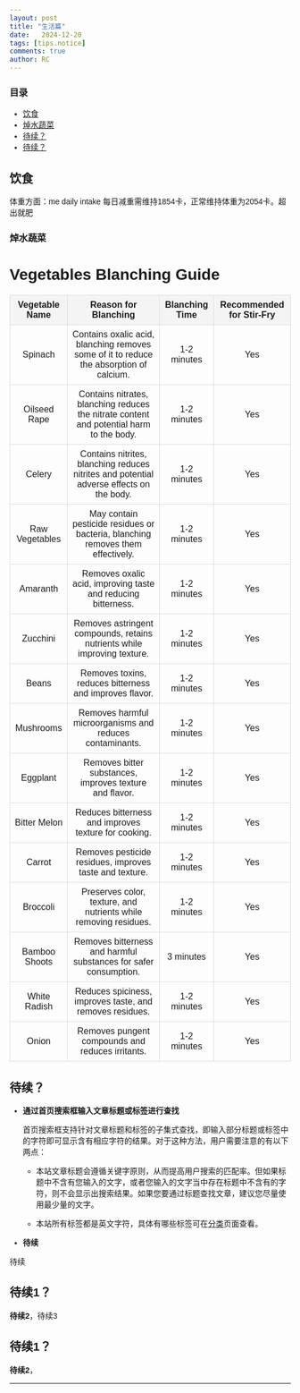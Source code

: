 ```yaml
---
layout: post
title: "生活篇"
date:   2024-12-20
tags: [tips.notice]
comments: true
author: RC
---
```


<!-- more -->

### 目录

- [饮食](#饮食)
- [焯水蔬菜](#焯水蔬菜)
- [待续？](#待续)
- [待续？](#待续)


## 饮食
体重方面：me daily intake 每日减重需维持1854卡，正常维持体重为2054卡。超出就肥

### 焯水蔬菜
<!DOCTYPE html>
<html lang="en">
<head>
    <meta charset="UTF-8">
    <meta name="viewport" content="width=device-width, initial-scale=1.0">
    <title>Vegetables Blanching Guide</title>
    <style>
        body {
            font-family: Arial, sans-serif;
            margin: 20px;
        }
        table {
            width: 100%;
            border-collapse: collapse;
            margin-top: 20px;
        }
        th, td {
            border: 1px solid #ddd;
            padding: 8px;
            text-align: center;
        }
        th {
            background-color: #f4f4f4;
            font-weight: bold;
        }
    </style>
</head>
<body>
    <h1>Vegetables Blanching Guide</h1>
    <table>
        <thead>
            <tr>
                <th>Vegetable Name</th>
                <th>Reason for Blanching</th>
                <th>Blanching Time</th>
                <th>Recommended for Stir-Fry</th>
            </tr>
        </thead>
        <tbody>
            <tr>
                <td>Spinach</td>
                <td>Contains oxalic acid, blanching removes some of it to reduce the absorption of calcium.</td>
                <td>1-2 minutes</td>
                <td>Yes</td>
            </tr>
            <tr>
                <td>Oilseed Rape</td>
                <td>Contains nitrates, blanching reduces the nitrate content and potential harm to the body.</td>
                <td>1-2 minutes</td>
                <td>Yes</td>
            </tr>
            <tr>
                <td>Celery</td>
                <td>Contains nitrites, blanching reduces nitrites and potential adverse effects on the body.</td>
                <td>1-2 minutes</td>
                <td>Yes</td>
            </tr>
            <tr>
                <td>Raw Vegetables</td>
                <td>May contain pesticide residues or bacteria, blanching removes them effectively.</td>
                <td>1-2 minutes</td>
                <td>Yes</td>
            </tr>
            <tr>
                <td>Amaranth</td>
                <td>Removes oxalic acid, improving taste and reducing bitterness.</td>
                <td>1-2 minutes</td>
                <td>Yes</td>
            </tr>
            <tr>
                <td>Zucchini</td>
                <td>Removes astringent compounds, retains nutrients while improving texture.</td>
                <td>1-2 minutes</td>
                <td>Yes</td>
            </tr>
            <tr>
                <td>Beans</td>
                <td>Removes toxins, reduces bitterness and improves flavor.</td>
                <td>1-2 minutes</td>
                <td>Yes</td>
            </tr>
            <tr>
                <td>Mushrooms</td>
                <td>Removes harmful microorganisms and reduces contaminants.</td>
                <td>1-2 minutes</td>
                <td>Yes</td>
            </tr>
            <tr>
                <td>Eggplant</td>
                <td>Removes bitter substances, improves texture and flavor.</td>
                <td>1-2 minutes</td>
                <td>Yes</td>
            </tr>
            <tr>
                <td>Bitter Melon</td>
                <td>Reduces bitterness and improves texture for cooking.</td>
                <td>1-2 minutes</td>
                <td>Yes</td>
            </tr>
            <tr>
                <td>Carrot</td>
                <td>Removes pesticide residues, improves taste and texture.</td>
                <td>1-2 minutes</td>
                <td>Yes</td>
            </tr>
            <tr>
                <td>Broccoli</td>
                <td>Preserves color, texture, and nutrients while removing residues.</td>
                <td>1-2 minutes</td>
                <td>Yes</td>
            </tr>
            <tr>
                <td>Bamboo Shoots</td>
                <td>Removes bitterness and harmful substances for safer consumption.</td>
                <td>3 minutes</td>
                <td>Yes</td>
            </tr>
            <tr>
                <td>White Radish</td>
                <td>Reduces spiciness, improves taste, and removes residues.</td>
                <td>1-2 minutes</td>
                <td>Yes</td>
            </tr>
            <tr>
                <td>Onion</td>
                <td>Removes pungent compounds and reduces irritants.</td>
                <td>1-2 minutes</td>
                <td>Yes</td>
            </tr>
        </tbody>
    </table>
</body>
</html>


## 待续？

- **通过首页搜索框输入文章标题或标签进行查找**

  首页搜索框支持针对文章标题和标签的子集式查找，即输入部分标题或标签中的字符即可显示含有相应字符的结果。对于这种方法，用户需要注意的有以下两点：
  
  - 本站文章标题会遵循关键字原则，从而提高用户搜索的匹配率。但如果标题中不含有您输入的文字，或者您输入的文字当中存在标题中不含有的字符，则不会显示出搜索结果。如果您要通过标题查找文章，建议您尽量使用最少量的文字。

  - 本站所有标签都是英文字符，具体有哪些标签可在[分类](https://pianfan.github.io/tags/)页面查看。

- **待续**

待续
  
## 待续1？

**待续2**，待续3

## 待续1？

**待续2**，

-------
